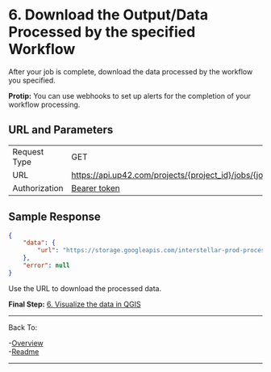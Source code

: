 
# 6. Download the Output/Data Processed by the specified Workflow  

After your job is complete, download the data processed by the workflow you specified. 

**Protip:** You can use webhooks to set up alerts for the completion of your workflow processing. 

## URL and Parameters

|   |   |
|---|---|
 Request  Type | GET | 
 URL | https://api.up42.com/projects/{project_id}/jobs/{job_id}/tasks/{task_id}/downloads/results| | 
 Authorization | [Bearer token](https://geospatialapis.stoplight.io/docs/processing-satellite-imagery-using-up42-apis/scgg70a0ykpet-2-generate-a-bearer-token-and-copy-its-value) | 




## Sample Response
```json
{
    "data": {
        "url": "https://storage.googleapis.com/interstellar-prod-processing-artifacts/01db9695-6991-48e7-b45f-be0217354198/01db9695-6991-48e7-b45f-be0217354198-3270721306/output.tgz?GoogleAccessId=prod-application-cluster@interstellar-prod-env.iam.gserviceaccount.com&Expires=1654277798&Signature=iMTEH%2FSgD9uKVQusPlK3PELFljTnNIZBfRci2m0FHoN0HHV125zPR%2Bn16%2FAyxIldRHfU%2B51vQx8KspR88yr5ESZEqf725coEBFJTSOwjI6%2Bbb2v%2BhLXvXVwhdU7KKTWiPNs38x%2FiSXJGXBOj%2Baiufq6GyoqLZq4gfTPVWqmrCiQsaP61EIwudr7LSDhAnxWAUeo%2FZCgzMlnZR%2FJMMqyI%2FKEgNTXgUgV3i0x%2Fjg48Vy%2FoshM%2B02%2F77GBXZhOHBYrsE8rK72k8FC543Z6NV7n4Sf0oZvu2LwX7IHb6qLl7VJVvccCoNqLm0h3pCp32wt0qo9FEgOS1ohO73aGbL9Ytag%3D%3D"
    },
    "error": null
}

```

Use the URL to download the processed data. 

**Final Step:** [6. Visualize the data in QGIS](Download-QGIS-and-Visualize-the-Downloaded-Data.md) 

***
Back To:  

-[Overview](https://github.com/TheContentGym/GeospatialAPIs-UP42/blob/main/Overview.md)  
-[Readme](https://github.com/TheContentGym/GeospatialAPIs-UP42/blob/main/README.md) 
***